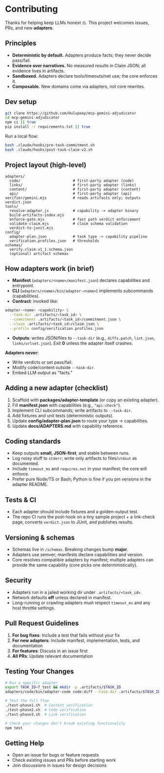 # Contributing

Thanks for helping keep LLMs honest ⚖️. This project welcomes issues, PRs, and new **adapters**.

## Principles

* **Deterministic by default.** Adapters produce facts; they never decide pass/fail.
* **Evidence over narratives.** No measured results in Claim JSON; all evidence lives in artifacts.
* **Sandboxed.** Adapters declare tools/timeouts/net use; the core enforces it.
* **Composable.** New domains come via adapters, not core rewrites.

## Dev setup

```bash
git clone https://github.com/Hulupeep/mcp-gemini-adjudicator
cd mcp-gemini-adjudicator
npm ci || true
pip install -r requirements.txt || true
```

Run a local flow:

```bash
bash .claude/hooks/pre-task-commitment.sh
bash .claude/hooks/post-task-claim-v2.sh
```

## Project layout (high-level)

```
adapters/
  code/                        # first-party adapter (code)
  links/                       # first-party adapter (links)
  content/                     # first-party adapter (content)
  api/                         # first-party adapter (api)
verifier/gemini.mjs            # reads artifacts only; outputs verdict.json
tools/
  resolve-adapter.js           # capability -> adapter binary
  build-artifacts-index.mjs
  enforce-gate.mjs             # fast path verdict enforcement
  validate-claim.mjs           # claim schema validation
  verdict-to-junit.mjs
config/
  adapter-plan.json            # task type -> capability pipeline
  verification.profiles.json   # thresholds
schemas/
  verify.claim.v1_1.schema.json
  (optional) artifact schemas
```

## How adapters work (in brief)

* **Manifest** (`adapters/<name>/manifest.json`) declares capabilities and entrypoint.
* **CLI** (`adapters/<name>/bin/adapter-<name>`) implements subcommands (capabilities).
* **Contract**: invoked like:

```bash
adapter-<name> <capability> \
  --task-dir .artifacts/<task_id> \
  --commitment .artifacts/<task_id>/commitment.json \
  --claim .artifacts/<task_id>/claim.json \
  --profile config/verification.profiles.json
```

* **Outputs**: writes JSON/files to `--task-dir` (e.g., `diffs.patch`, `lint.json`, `links/urlset.json`). Exit **0** unless the adapter itself crashes.

**Adapters never:**

* Write verdicts or set pass/fail.
* Modify code/content outside `--task-dir`.
* Embed LLM output as "facts."

## Adding a new adapter (checklist)

1. Scaffold with **packages/adapter-template** (or copy an existing adapter).
2. Fill **manifest.json** with capabilities (e.g., `"api:check"`).
3. Implement CLI subcommands; write artifacts to `--task-dir`.
4. Add fixtures and unit tests (deterministic outputs).
5. Update **config/adapter-plan.json** to route your type → capabilities.
6. Update **docs/ADAPTERS.md** with capability reference.

## Coding standards

* Keep outputs **small, JSON-first**, and stable between runs.
* Log noisy stuff to `stderr`; write only artifacts to files/`stdout` as documented.
* Include `timeout_ms` and `requires.net` in your manifest; the core will enforce.
* Prefer pure Node/TS or Bash; Python is fine if you pin versions in the adapter README.

## Tests & CI

* Each adapter should include fixtures and a golden-output test.
* The repo CI runs the post-hook on a tiny sample project + a link-check page, converts `verdict.json` to JUnit, and publishes results.

## Versioning & schemas

* Schemas live in `/schemas`. Breaking changes bump **major**.
* Adapters use semver; manifests declare capabilities and version.
* Core resolves compatible adapters by manifest; multiple adapters can provide the same capability (core picks one deterministically).

## Security

* Adapters run in a jailed working dir under `.artifacts/<task_id>`.
* Network defaults **off** unless declared in manifest.
* Long-running or crawling adapters must respect `timeout_ms` and any host throttle settings.

## Pull Request Guidelines

1. **For bug fixes**: Include a test that fails without your fix
2. **For new adapters**: Include manifest, implementation, tests, and documentation
3. **For features**: Discuss in an issue first
4. **All PRs**: Update relevant documentation

## Testing Your Changes

```bash
# Run a specific adapter
export TASK_ID=T_test && mkdir -p .artifacts/$TASK_ID
adapters/code/bin/adapter-code code:diff --task-dir .artifacts/$TASK_ID

# Test the full flow
./test-phase1.sh  # Content verification
./test-phase2.sh  # Code verification
./test-phase3.sh  # Link verification

# Check your changes don't break existing functionality
npm test
```

## Getting Help

* Open an issue for bugs or feature requests
* Check existing issues and PRs before starting work
* Join discussions in issues for design decisions